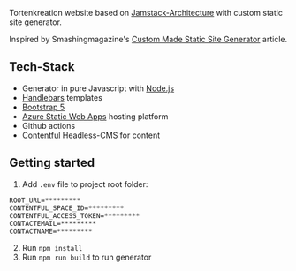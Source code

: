 Tortenkreation website based on [Jamstack-Architecture](https://jamstack.org/) with custom static site generator.

Inspired by Smashingmagazine's [Custom Made Static Site Generator](https://www.smashingmagazine.com/2020/09/stack-custom-made-static-site-generator/) article.

## Tech-Stack
 - Generator in pure Javascript with [Node.js](https://nodejs.org/)
 - [Handlebars](https://handlebarsjs.com/) templates
 - [Bootstrap 5](https://getbootstrap.com/)
 - [Azure Static Web Apps](https://azure.microsoft.com/de-de/services/app-service/static/) hosting platform
 - Github actions
 - [Contentful](https://www.contentful.com/) Headless-CMS for content

## Getting started
1. Add `.env` file to project root folder:
```
ROOT_URL=*********
CONTENTFUL_SPACE_ID=*********
CONTENTFUL_ACCESS_TOKEN=*********
CONTACTEMAIL=*********
CONTACTNAME=*********
```
2. Run `npm install`
3. Run `npm run build` to run generator